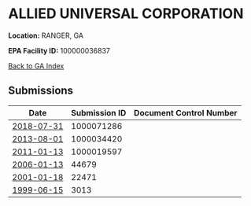 # ALLIED UNIVERSAL CORPORATION

**Location:** RANGER, GA

**EPA Facility ID:** 100000036837

[Back to GA Index](../../index.md)

## Submissions

| Date | Submission ID | Document Control Number |
|------|--------------|-------------------------|
| [2018-07-31](submissions/1000071286.md) | 1000071286 |  |
| [2013-08-01](submissions/1000034420.md) | 1000034420 |  |
| [2011-01-13](submissions/1000019597.md) | 1000019597 |  |
| [2006-01-13](submissions/44679.md) | 44679 |  |
| [2001-01-18](submissions/22471.md) | 22471 |  |
| [1999-06-15](submissions/3013.md) | 3013 |  |
